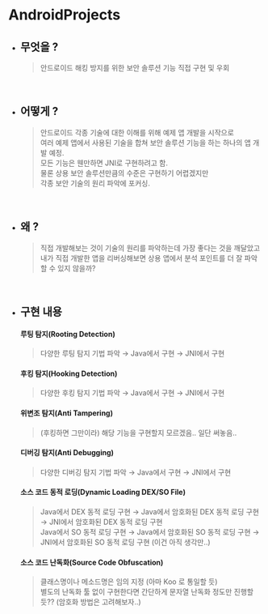 # AndroidProjects

* ## 무엇을 ?
  > 안드로이드 해킹 방지를 위한 보안 솔루션 기능 직접 구현 및 우회  

&nbsp;
* ## 어떻게 ?
  > 안드로이드 각종 기술에 대한 이해를 위해 예제 앱 개발을 시작으로  
  > 여러 예제 앱에서 사용된 기술을 합쳐 보안 솔루션 기능을 하는 하나의 앱 개발 예정.  
  > 모든 기능은 웬만하면 JNI로 구현하려고 함.  
  > 물론 상용 보안 솔루션만큼의 수준은 구현하기 어렵겠지만  
  > 각종 보안 기술의 원리 파악에 포커싱.

&nbsp;
* ## 왜 ?
  > 직접 개발해보는 것이 기술의 원리를 파악하는데 가장 좋다는 것을 깨달았고  
  > 내가 직접 개발한 앱을 리버싱해보면 상용 앱에서 분석 포인트를 더 잘 파악할 수 있지 않을까?

&nbsp;
* ## 구현 내용
  #### 루팅 탐지(Rooting Detection)  
  > 다양한 루팅 탐지 기법 파악 → Java에서 구현 → JNI에서 구현  

  #### 후킹 탐지(Hooking Detection)  
  > 다양한 후킹 탐지 기법 파악 → Java에서 구현 → JNI에서 구현  
  
  #### 위변조 탐지(Anti Tampering)  
  > (후킹하면 그만이라) 해당 기능을 구현할지 모르겠음.. 일단 써놓음..  
  
  #### 디버깅 탐지(Anti Debugging)  
  > 다양한 디버깅 탐지 기법 파악 → Java에서 구현 → JNI에서 구현  
  
  #### 소스 코드 동적 로딩(Dynamic Loading DEX/SO File)  
  > Java에서 DEX 동적 로딩 구현 → Java에서 암호화된 DEX 동적 로딩 구현 → JNI에서 암호화된 DEX 동적 로딩 구현  
  > Java에서 SO 동적 로딩 구현 → Java에서 암호화된 SO 동적 로딩 구현 → JNI에서 암호화된 SO 동적 로딩 구현 (이건 아직 생각만..)  
  
   #### 소스 코드 난독화(Source Code Obfuscation)  
  > 클래스명이나 메소드명은 임의 지정 (아마 Koo 로 통일할 듯)  
  > 별도의 난독화 툴 없이 구현한다면 간단하게 문자열 난독화 정도만 진행할 듯?? (암호화 방법은 고려해보자..)  
